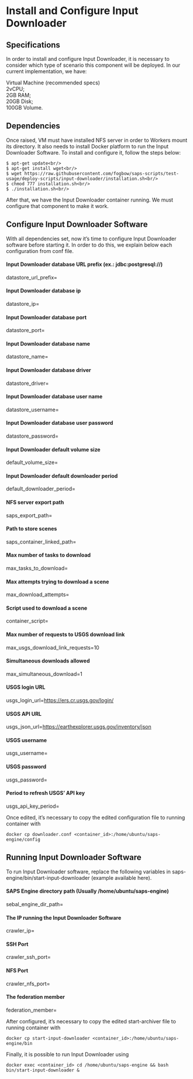 # Install and Configure Input Downloader

## Specifications
In order to install and configure Input Downloader, it is necessary to consider which type of scenario this component will be deployed. In our current implementation, we have:

Virtual Machine (recommended specs)<br/>
2vCPU;<br/>
2GB RAM;<br/>
20GB Disk;<br/>
100GB Volume.<br/>

## Dependencies
Once raised, VM must have installed NFS server in order to Workers mount its directory. It also needs to install Docker platform to run the Input Downloader Software. To install and configure it, follow the steps below:

	$ apt-get update<br/>
	$ apt-get install wget<br/>
	$ wget https://raw.githubusercontent.com/fogbow/saps-scripts/test-usage/deploy-scripts/input-downloader/installation.sh<br/>
	$ chmod 777 installation.sh<br/>
	$ ./installation.sh<br/>

After that, we have the Input Downloader container running. We must configure that component to make it work.

## Configure Input Downloader Software
With all dependencies set, now it’s time to configure Input Downloader software before starting it. In order to do this, we explain below each configuration from conf file.

#### Input Downloader database URL prefix (ex.: jdbc:postgresql://)
datastore_url_prefix=

#### Input Downloader database ip
datastore_ip=

#### Input Downloader database port
datastore_port=

#### Input Downloader database name
datastore_name=

#### Input Downloader database driver
datastore_driver=

#### Input Downloader database user name
datastore_username=

#### Input Downloader database user password
datastore_password=

#### Input Downloader default volume size
default_volume_size=

#### Input Downloader default downloader period
default_downloader_period=

#### NFS server export path
saps_export_path=

#### Path to store scenes
saps_container_linked_path=

#### Max number of tasks to download
max_tasks_to_download=

#### Max attempts trying to download a scene
max_download_attempts=

#### Script used to download a scene
container_script=

#### Max number of requests to USGS download link
max_usgs_download_link_requests=10

#### Simultaneous downloads allowed
max_simultaneous_download=1

#### USGS login URL
usgs_login_url=https://ers.cr.usgs.gov/login/

#### USGS API URL
usgs_json_url=https://earthexplorer.usgs.gov/inventory/json

#### USGS username
usgs_username=

#### USGS password
usgs_password=

#### Period to refresh USGS’ API key
usgs_api_key_period=


Once edited, it’s necessary to copy the edited configuration file to running container with

```docker cp downloader.conf <container_id>:/home/ubuntu/saps-engine/config```

## Running Input Downloader Software
To run Input Downloader software, replace the following variables in saps-engine/bin/start-input-downloader (example available here).


#### SAPS Engine directory path (Usually /home/ubuntu/saps-engine)
sebal_engine_dir_path=

#### The IP running the Input Downloader Software
crawler_ip=

#### SSH Port
crawler_ssh_port=

#### NFS Port
crawler_nfs_port=

#### The federation member
federation_member=

After configured, it’s necessary to copy the edited start-archiver file to running container with

```docker cp start-input-downloader <container_id>:/home/ubuntu/saps-engine/bin```


Finally, it is possible to run Input Downloader using

```docker exec <container_id> cd /home/ubuntu/saps-engine && bash bin/start-input-downloader &```

